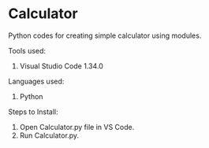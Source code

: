 # Calculator
Python codes for creating simple calculator using modules.

Tools used:
1. Visual Studio Code 1.34.0

Languages used:
1. Python

Steps to Install:
1. Open Calculator.py file in VS Code.
2. Run Calculator.py.
